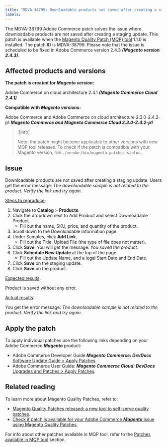 ```yaml
---
title: "MDVA-38799: Downloadable products not saved after creating a staging update"
labels:
---
```

The MDVA-38799 Adobe Commerce patch solves the issue where downloadable products are not saved after creating a staging update. This patch is available when the [Magento Quality Patch (MQP) tool](https://support.magento.com/hc/en-us/articles/360047139492) 1.1.0 is installed. The patch ID is MDVA-38799. Please note that the issue is scheduled to be fixed in Adobe Commerce version 2.4.3 ***(Magento version 2.4.3)***.

## Affected products and versions

**The patch is created for ***Magento version***:**

Adobe Commerce on cloud architecture 2.4.1 ***(Magento Commerce Cloud 2.4.1)***

**Compatible with ***Magento versions***:**

Adobe Commerce and Adobe Commerce on cloud architecture 2.3.0-2.4.2-p1 ***Magento Commerce and Magneto Commerce Cloud 2.3.0-2.4.2-p1***

>![info]
>
>Note: the patch might become applicable to other versions with new MQP tool releases. To check if the patch is compatible with your Magento version, run `./vendor/bin/magento-patches status`.

## Issue

Downloadable products are not saved after creating a staging update. Users get the error message: *The downloadable sample is not related to the product. Verify the link and try again*.  

<ins>Steps to reproduce</ins>:

1. Navigate to **Catalog** > **Products**.
1. Click the dropdown next to Add Product and select Downloadable Product.
   * Fill out the name, SKU, price, and quantity of the product.
1. Scroll down to the Downloadable Information page.
1. Under Samples, click **Add Link**.
   * Fill out the Title, Upload File (the type of file does not matter).
1. Click **Save**. You will get the message: *You saved the product*.
1. Click **Schedule New Update** at the top of the page.
   * Fill out the Update Name, and a legal Start Date and End Date.
1. Click **Save** on the staging update.
1. Click **Save** on the product.

<ins>Expected results</ins>:

Product is saved without any error.

<ins>Actual results</ins>:

You get the error message: *The downloadable sample is not related to the product. Verify the link and try again*.

## Apply the patch

To apply individual patches use the following links depending on your Adobe Commerce ***Magento*** product:

* Adobe Commerce Developer Guide ***Magento Commerce: DevDocs*** [Software Update Guide > Apply Patches](https://devdocs.magento.com/guides/v2.4/comp-mgr/patching/mqp.html).
* Adobe Commerce User Guide: ***Magento Commerce Cloud: DevDocs*** [Upgrades and Patches > Apply Patches](https://devdocs.magento.com/cloud/project/project-patch.html).

## Related reading

To learn more about Magento Quality Patches, refer to:

* [Magento Quality Patches released: a new tool to self-serve quality patches](https://support.magento.com/hc/en-us/articles/360047139492).
* [Check if patch is available for your Adobe Commerce ***Magento*** issue using Magento Quality Patches](https://support.magento.com/hc/en-us/articles/360047125252).

For info about other patches available in MQP tool, refer to the [Patches available in MQP tool](https://support.magento.com/hc/en-us/sections/360010506631-Patches-available-in-MQP-tool-) section.
